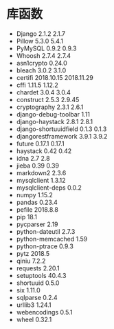 # 库函数
* Django	2.1.2	2.1.7
* Pillow	5.3.0	5.4.1
* PyMySQL	0.9.2	0.9.3
* Whoosh	2.7.4	2.7.4
* asn1crypto	0.24.0	
* bleach	3.0.2	3.1.0
* certifi	2018.10.15	2018.11.29
* cffi	1.11.5	1.12.2
* chardet	3.0.4	3.0.4
* construct	2.5.3	2.9.45
* cryptography	2.3.1	2.6.1
* django-debug-toolbar	1.11	
* django-haystack	2.8.1	2.8.1
* django-shortuuidfield	0.1.3	0.1.3
* djangorestframework	3.9.1	3.9.2
* future	0.17.1	0.17.1
* haystack	0.42	0.42
* idna	2.7	2.8
* jieba	0.39	0.39
* markdown2	2.3.6	
* mysqlclient	1.3.12	
* mysqlclient-deps	0.0.2	
* numpy	1.15.2	
* pandas	0.23.4	
* pefile	2018.8.8	
* pip	18.1	
* pycparser	2.19	
* python-dateutil	2.7.3	
* python-memcached	1.59	
* python-ptrace	0.9.3	
* pytz	2018.5	
* qiniu	7.2.2	
* requests	2.20.1	
* setuptools	40.4.3	
* shortuuid	0.5.0	
* six	1.11.0	
* sqlparse	0.2.4	
* urllib3	1.24.1	
* webencodings	0.5.1	
* wheel	0.32.1	
